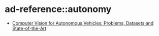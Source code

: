 # ad-reference::autonomy
<ul>
  <li><a href="http://www.cvlibs.net/projects/autonomous_vision_survey/">Computer Vision for Autonomous Vehicles: Problems, Datasets and State-of-the-Art</a>
</ul>
  
